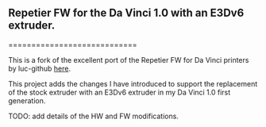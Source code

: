 ## Repetier FW for the Da Vinci 1.0 with an E3Dv6 extruder.   
============================

This is a fork of the excellent port of the Repetier FW for Da Vinci printers by luc-github [here](https://github.com/luc-github/Repetier-Firmware-0.92).

This project adds the changes I have introduced to support the replacement of the stock extruder with an E3Dv6 extruder in my Da Vinci 1.0 first generation.

TODO: add details of the HW and FW modifications.
